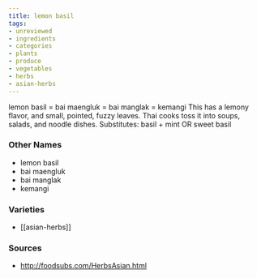 ```yaml
---
title: lemon basil
tags:
- unreviewed
- ingredients
- categories
- plants
- produce
- vegetables
- herbs
- asian-herbs
---
```

lemon basil = bai maengluk = bai manglak = kemangi This has a lemony flavor, and small, pointed, fuzzy leaves. Thai cooks toss it into soups, salads, and noodle dishes. Substitutes: basil + mint OR sweet basil

### Other Names

* lemon basil
* bai maengluk
* bai manglak
* kemangi

### Varieties

* [[asian-herbs]]

### Sources
* http://foodsubs.com/HerbsAsian.html
